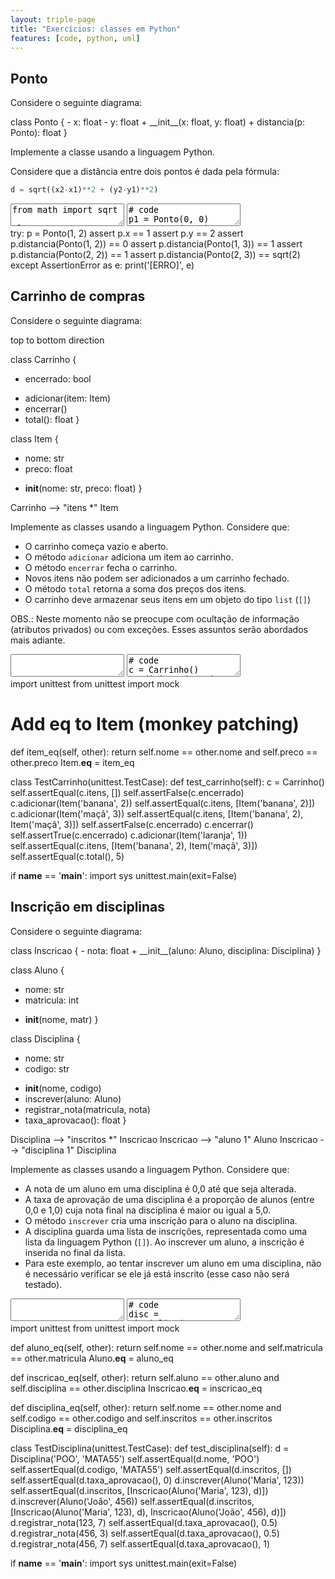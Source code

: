```yaml
---
layout: triple-page
title: "Exercícios: classes em Python"
features: [code, python, uml]
---
```


## Ponto

Considere o seguinte diagrama:

<div class="uml">
class Ponto {
  - x: float
  - y: float
  + __init__(x: float, y: float)
  + distancia(p: Ponto): float
}
</div>

Implemente a classe usando a linguagem Python.

Considere que a distância entre dois pontos é dada pela fórmula:

```python
d = sqrt((x2-x1)**2 + (y2-y1)**2)
```

<textarea class="code lang-python">
from math import sqrt

class Ponto:
  pass
</textarea>

<textarea class="stdin">
# code
p1 = Ponto(0, 0)
p2 = Ponto(3, 4)
print(p1.distancia(p2)) # 5
</textarea>

<div class="testcode">
try:
  p = Ponto(1, 2)
  assert p.x == 1
  assert p.y == 2
  assert p.distancia(Ponto(1, 2)) == 0
  assert p.distancia(Ponto(1, 3)) == 1
  assert p.distancia(Ponto(2, 2)) == 1
  assert p.distancia(Ponto(2, 3)) == sqrt(2)
except AssertionError as e:
  print('[ERRO]', e)
</div>

## Carrinho de compras

Considere o seguinte diagrama:

<div class="uml">
top to bottom direction

class Carrinho {
  - encerrado: bool
  + adicionar(item: Item)
  + encerrar()
  + total(): float
}

class Item {
  - nome: str
  - preco: float
  + __init__(nome: str, preco: float)
}

Carrinho --> "itens *" Item
</div>

Implemente as classes usando a linguagem Python. Considere que:

- O carrinho começa vazio e aberto.
- O método `adicionar` adiciona um item ao carrinho.
- O método `encerrar` fecha o carrinho.
- Novos itens não podem ser adicionados a um carrinho fechado.
- O método `total` retorna a soma dos preços dos itens.
- O carrinho deve armazenar seus itens em um objeto do tipo `list` (`[]`)

OBS.: Neste momento não se preocupe com ocultação de informação (atributos privados) ou com exceções. Esses assuntos serão abordados mais adiante.

<textarea class="code lang-python">

</textarea>

<textarea class="stdin">
# code
c = Carrinho()
c.adicionar(Item('tv', 500))
c.adicionar(Item('sofá', 2000))
c.encerrar()
c.adicionar(Item('chiclete', 5))
print(c.total()) # 2500
# 2500, pois o carrinho já estava
# fechado ao adicionar o chiclete
</textarea>

<div class="testcode">
import unittest
from unittest import mock

# Add __eq__ to Item (monkey patching)
def item_eq(self, other):
  return self.nome == other.nome and self.preco == other.preco
Item.__eq__ = item_eq

class TestCarrinho(unittest.TestCase):
  def test_carrinho(self):
    c = Carrinho()
    self.assertEqual(c.itens, [])
    self.assertFalse(c.encerrado)
    c.adicionar(Item('banana', 2))
    self.assertEqual(c.itens, [Item('banana', 2)])
    c.adicionar(Item('maçã', 3))
    self.assertEqual(c.itens, [Item('banana', 2), Item('maçã', 3)])
    self.assertFalse(c.encerrado)
    c.encerrar()
    self.assertTrue(c.encerrado)
    c.adicionar(Item('laranja', 1))
    self.assertEqual(c.itens, [Item('banana', 2), Item('maçã', 3)])
    self.assertEqual(c.total(), 5)

if __name__ == '__main__':
  import sys
  unittest.main(exit=False)
</div>

<!--
{% comment %}
class Carrinho:
  def __init__(self):
    self.encerrado = False
    self.itens = []
    
  def adicionar(self, item):
    if not self.encerrado:
      self.itens.append(item)
  
  def encerrar(self):
    self.encerrado = True
  def total(self):
    soma = 0.0
    for item in self.itens:
      soma += item.preco
    return soma

class Item:
  def __init__(self, nome, preco):
    self.nome = nome
    self.preco = preco
{% endcomment %}
-->

## Inscrição em disciplinas

Considere o seguinte diagrama:

<div class="uml">
class Inscricao {
  - nota: float
  + __init__(aluno: Aluno, disciplina: Disciplina)
}

class Aluno {
  - nome: str
  - matricula: int
  + __init__(nome, matr)
}

class Disciplina {
  - nome: str
  - codigo: str
  + __init__(nome, codigo)
  + inscrever(aluno: Aluno)
  + registrar_nota(matricula, nota)
  + taxa_aprovacao(): float
}

Disciplina --> "inscritos *" Inscricao
Inscricao --> "aluno 1" Aluno
Inscricao --> "disciplina 1" Disciplina
</div>

Implemente as classes usando a linguagem Python. Considere que:

- A nota de um aluno em uma disciplina é 0,0 até que seja alterada.
- A taxa de aprovação de uma disciplina é a proporção de alunos (entre 0,0 e 1,0) cuja nota final na disciplina é maior ou igual a 5,0.
- O método `inscrever` cria uma inscrição para o aluno na disciplina.
- A disciplina guarda uma lista de inscrições, representada como uma lista da linguagem Python (`[]`). Ao inscrever um aluno, a inscrição é inserida no final da lista.
- Para este exemplo, ao tentar inscrever um aluno em uma disciplina, não é necessário verificar se ele já está inscrito (esse caso não será testado).

<textarea class="code lang-python">
</textarea>

<textarea class="stdin">
# code
disc = Disciplina('POO', 'MATA55')
maria = Aluno('Maria', 123)
disc.inscrever(maria)
disc.inscrever(Aluno('João', 456))
disc.registrar_nota(123, 7)
print(disc.taxa_aprovacao()) # 0.5
</textarea>

<div class="testcode">
import unittest
from unittest import mock

def aluno_eq(self, other):
  return self.nome == other.nome and self.matricula == other.matricula
Aluno.__eq__ = aluno_eq

def inscricao_eq(self, other):
  return self.aluno == other.aluno and self.disciplina == other.disciplina
Inscricao.__eq__ = inscricao_eq

def disciplina_eq(self, other):
  return self.nome == other.nome and self.codigo == other.codigo and self.inscritos == other.inscritos
Disciplina.__eq__ = disciplina_eq

class TestDisciplina(unittest.TestCase):
  def test_disciplina(self):
    d = Disciplina('POO', 'MATA55')
    self.assertEqual(d.nome, 'POO')
    self.assertEqual(d.codigo, 'MATA55')
    self.assertEqual(d.inscritos, [])
    self.assertEqual(d.taxa_aprovacao(), 0)
    d.inscrever(Aluno('Maria', 123))
    self.assertEqual(d.inscritos, [Inscricao(Aluno('Maria', 123), d)])
    d.inscrever(Aluno('João', 456))
    self.assertEqual(d.inscritos, [Inscricao(Aluno('Maria', 123), d), Inscricao(Aluno('João', 456), d)])
    d.registrar_nota(123, 7)
    self.assertEqual(d.taxa_aprovacao(), 0.5)
    d.registrar_nota(456, 3)
    self.assertEqual(d.taxa_aprovacao(), 0.5)
    d.registrar_nota(456, 7)
    self.assertEqual(d.taxa_aprovacao(), 1)

if __name__ == '__main__':
  import sys
  unittest.main(exit=False)
</div>

<!--
{% comment %}
class Aluno:
  def __init__(self, nome, matr):
    self.nome = nome
    self.matricula = matr

class Inscricao:
  def __init__(self, aluno, disciplina):
    self.aluno = aluno
    self.disciplina = disciplina
    self.nota = 0.0
    
class Disciplina:
  def __init__(self, nome, codigo):
    self.nome = nome
    self.codigo = codigo
    self.inscritos = []

  def inscrever(self, aluno):
    self.inscritos.append(Inscricao(aluno, self))

  def registrar_nota(self, matricula, nota):
    for insc in self.inscritos:
      if insc.aluno.matricula == matricula:
        insc.nota = nota

  def taxa_aprovacao(self):
    if len(self.inscritos) == 0:
      return 0
    qtd = 0
    for insc in self.inscritos:
      if insc.nota >= 5.0:
        qtd += 1
    return qtd / len(self.inscritos)
    
{% endcomment %}
-->